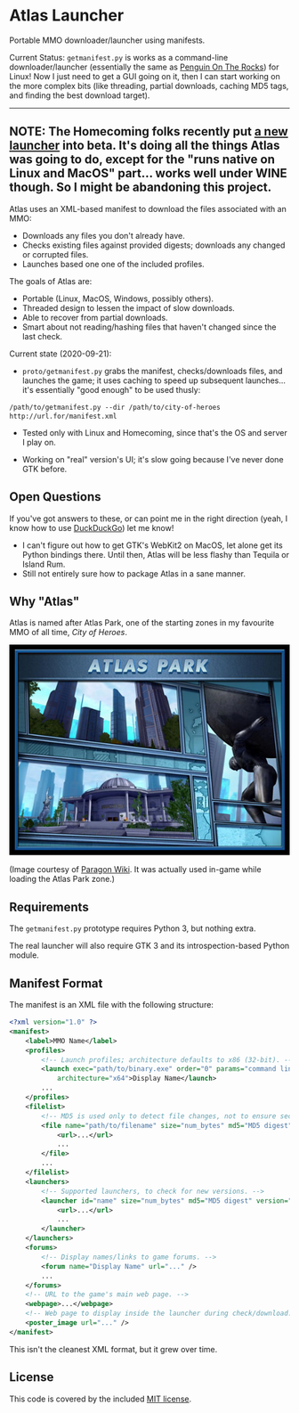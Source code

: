 # Atlas Launcher

Portable MMO downloader/launcher using manifests.

Current Status: `getmanifest.py` is works as a command-line downloader/launcher
(essentially the same as
[Penguin On The Rocks](https://github.com/warpshotcoh/penguinrocks)) for
Linux! Now I just need to get a GUI going on it, then I can start working on
the more complex bits (like threading, partial downloads, caching MD5 tags,
and finding the best download target).

---
**NOTE:** The Homecoming folks recently put
[a new launcher](https://forums.homecomingservers.com/topic/23091-homecoming-launcher-public-beta/)
into beta. It's doing all the things Atlas was going to do, except for the
"runs native on Linux and MacOS" part... works well under WINE though. So I
might be abandoning this project.
---

Atlas uses an XML-based manifest to download the files associated with an MMO:

* Downloads any files you don't already have.
* Checks existing files against provided digests; downloads any changed or
  corrupted files.
* Launches based one one of the included profiles.

The goals of Atlas are:

* Portable (Linux, MacOS, Windows, possibly others).
* Threaded design to lessen the impact of slow downloads.
* Able to recover from partial downloads.
* Smart about not reading/hashing files that haven't changed since the last
  check.

Current state (2020-09-21):

* `proto/getmanifest.py` grabs the manifest, checks/downloads files, and
  launches the game; it uses caching to speed up subsequent launches... it's
  essentially "good enough" to be used thusly:

```
/path/to/getmanifest.py --dir /path/to/city-of-heroes http://url.for/manifest.xml
```

* Tested only with Linux and Homecoming, since that's the OS and server I play
  on.

* Working on "real" version's UI; it's slow going because I've never done GTK
  before.

## Open Questions

If you've got answers to these, or can point me in the right direction (yeah,
I know how to use [DuckDuckGo](https://duckduckgo.com/)) let me know!

* I can't figure out how to get GTK's WebKit2 on MacOS, let alone get its
  Python bindings there. Until then, Atlas will be less flashy than Tequila or
  Island Rum.
* Still not entirely sure how to package Atlas in a sane manner.

## Why "Atlas"

Atlas is named after Atlas Park, one of the starting zones in my favourite
MMO of all time, _City of Heroes_.

![Atlas Park splash screen](Splash_AtlasPark.jpg)

(Image courtesy of
[Paragon Wiki](https://archive.paragonwiki.com/wiki/Main_Page). It was
actually used in-game while loading the Atlas Park zone.)

## Requirements

The `getmanifest.py` prototype requires Python 3, but nothing extra.

The real launcher will also require GTK 3 and its introspection-based Python
module.

## Manifest Format

The manifest is an XML file with the following structure:

```xml
<?xml version="1.0" ?>
<manifest>
    <label>MMO Name</label>
    <profiles>
        <!-- Launch profiles; architecture defaults to x86 (32-bit). -->
        <launch exec="path/to/binary.exe" order="0" params="command line args"
            architecture="x64">Display Name</launch>
        ...
    </profiles>
    <filelist>
        <!-- MD5 is used only to detect file changes, not to ensure security. -->
        <file name="path/to/filename" size="num_bytes" md5="MD5 digest">
            <url>...</url>
            ...
        </file>
        ...
    </filelist>
    <launchers>
        <!-- Supported launchers, to check for new versions. -->
        <launcher id="name" size="num_bytes" md5="MD5 digest" version="version_string">
            <url>...</url>
            ...
        </launcher>
    </launchers>
    <forums>
        <!-- Display names/links to game forums. -->
        <forum name="Display Name" url="..." />
        ...
    </forums>
    <!-- URL to the game's main web page. -->
    <webpage>...</webpage>
    <!-- Web page to display inside the launcher during check/download. -->
    <poster_image url="..." />
</manifest>
```

This isn't the cleanest XML format, but it grew over time.

## License

This code is covered by the included [MIT license](LICENSE).
